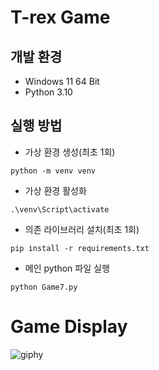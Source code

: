 # T-rex Game

## 개발 환경
* Windows 11 64 Bit
* Python 3.10

## 실행 방법
* 가상 환경 생성(최초 1회)
```
python -m venv venv
```

* 가상 환경 활성화
```
.\venv\Script\activate
```

* 의존 라이브러리 설치(최초 1회)
```
pip install -r requirements.txt
```

* 메인 python 파일 실행
```
python Game7.py
```

# Game Display
![giphy](demonstration/running.gif)
